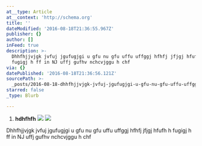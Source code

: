 ```yaml
---
at__type: Article
at__context: 'http://schema.org'
title: ''
dateModified: '2016-08-18T21:36:55.967Z'
publisher: {}
author: []
inFeed: true
description: >-
  Dhhfhjjvjgk jvfuj jgufugjgi u gfu nu gfu uffu uffggj hfhfj jfjgj hfufh h
  fugigj h ff in NJ uffj gufhv nchcvjggu h chf 
via: {}
datePublished: '2016-08-18T21:36:56.121Z'
sourcePath: >-
  _posts/2016-08-18-dhhfhjjvjgk-jvfuj-jgufugjgi-u-gfu-nu-gfu-uffu-uffggj-hfhfj-j.md
starred: false
_type: Blurb

---
```

1. **hdhfhfh**
![](https://the-grid-user-content.s3-us-west-2.amazonaws.com/1d21782b-ede7-4f57-9957-ee3c98c6dad9.jpg)
![](https://the-grid-user-content.s3-us-west-2.amazonaws.com/0dc1b91f-6702-4bf1-be38-c58f04911124.jpg)

Dhhfhjjvjgk jvfuj jgufugjgi u gfu nu gfu uffu uffggj hfhfj jfjgj hfufh h fugigj h ff in NJ uffj gufhv nchcvjggu h chf